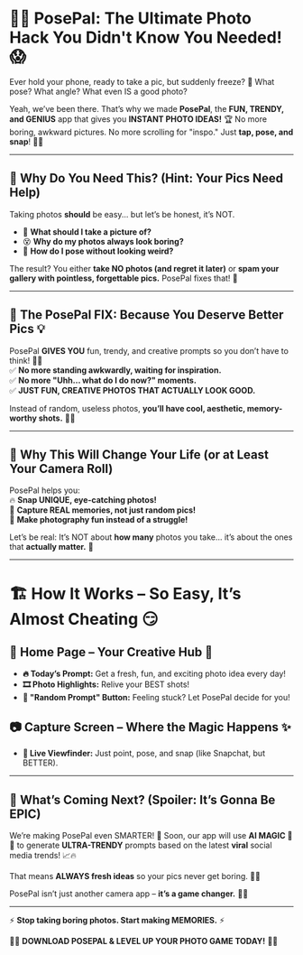 # 📸📣 PosePal: The Ultimate Photo Hack You Didn't Know You Needed! 😱  

Ever hold your phone, ready to take a pic, but suddenly freeze? 🤯 What pose? What angle? What even IS a good photo?  

Yeah, we’ve been there. That’s why we made **PosePal**, the **FUN, TRENDY, and GENIUS** app that gives you **INSTANT PHOTO IDEAS!** 🏆 No more boring, awkward pictures. No more scrolling for "inspo." Just **tap, pose, and snap**! 📸💥  

---

## 🚀 Why Do You Need This? (Hint: Your Pics Need Help)  
Taking photos **should** be easy... but let’s be honest, it’s NOT.  
- 🤷 **What should I take a picture of?**  
- 😵 **Why do my photos always look boring?**  
- 🧐 **How do I pose without looking weird?**  

The result? You either **take NO photos (and regret it later)** or **spam your gallery with pointless, forgettable pics.** PosePal fixes that! 🚀  

---

## 🎯 The PosePal FIX: Because You Deserve Better Pics 💡  
PosePal **GIVES YOU** fun, trendy, and creative prompts so you don’t have to think! 🧠✨  
✅ **No more standing awkwardly, waiting for inspiration.**  
✅ **No more "Uhh… what do I do now?" moments.**  
✅ **JUST FUN, CREATIVE PHOTOS THAT ACTUALLY LOOK GOOD.**  

Instead of random, useless photos, **you’ll have cool, aesthetic, memory-worthy shots.** 🤩📸  

---

## 🌟 Why This Will Change Your Life (or at Least Your Camera Roll)  
PosePal helps you:  
🔥 **Snap UNIQUE, eye-catching photos!**  
💾 **Capture REAL memories, not just random pics!**  
🤣 **Make photography fun instead of a struggle!**  

Let’s be real: It’s NOT about **how many** photos you take… it’s about the ones that **actually matter.** 💖  

---

# 🏗️ How It Works – So Easy, It’s Almost Cheating 😏  

## 📌 Home Page – Your Creative Hub 🎨  
- **🔥 Today’s Prompt:** Get a fresh, fun, and exciting photo idea every day!  
- **🎞️ Photo Highlights:** Relive your BEST shots!  
- **🎲 "Random Prompt" Button:** Feeling stuck? Let PosePal decide for you!  

## 📷 Capture Screen – Where the Magic Happens ✨  
- **📱 Live Viewfinder:** Just point, pose, and snap (like Snapchat, but BETTER).  

---

## 🔮 What’s Coming Next? (Spoiler: It’s Gonna Be EPIC)  
We’re making PosePal even SMARTER! 🤖 Soon, our app will use **AI MAGIC 🧠✨** to generate **ULTRA-TRENDY** prompts based on the latest **viral** social media trends! 📈🔥  

That means **ALWAYS fresh ideas** so your pics never get boring. 📸😎  

PosePal isn’t just another camera app – **it’s a game changer.** 🚀💥  

---

⚡ **Stop taking boring photos. Start making MEMORIES.** ⚡  

📸💖 **DOWNLOAD POSEPAL & LEVEL UP YOUR PHOTO GAME TODAY!** 💖📸  
